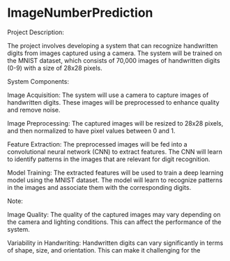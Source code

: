# ImageNumberPrediction
Project Description:

The project involves developing a system that can recognize handwritten digits from images captured using a camera. The system will be trained on the MNIST dataset, which consists of 70,000 images of handwritten digits (0-9) with a size of 28x28 pixels.

System Components:

Image Acquisition: The system will use a camera to capture images of handwritten digits. These images will be preprocessed to enhance quality and remove noise.

Image Preprocessing: The captured images will be resized to 28x28 pixels, and then normalized to have pixel values between 0 and 1.

Feature Extraction: The preprocessed images will be fed into a convolutional neural network (CNN) to extract features. The CNN will learn to identify patterns in the images that are relevant for digit recognition.

Model Training: The extracted features will be used to train a deep learning model using the MNIST dataset. The model will learn to recognize patterns in the images and associate them with the corresponding digits.

Note:

Image Quality: The quality of the captured images may vary depending on the camera and lighting conditions. This can affect the performance of the system.

Variability in Handwriting: Handwritten digits can vary significantly in terms of shape, size, and orientation. This can make it challenging for the 

